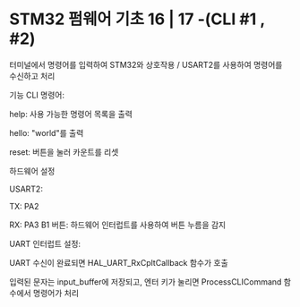 # STM32 펌웨어 기초 16 | 17 -(CLI #1 , #2) 

터미널에서 명령어를 입력하여 STM32와 상호작용 / USART2를 사용하여 명령어를 수신하고 처리

기능
CLI 명령어:

help: 사용 가능한 명령어 목록을 출력

hello: "world"를 출력

reset: 버튼을 눌러 카운트를 리셋

하드웨어 설정

USART2:

TX: PA2

RX: PA3
B1 버튼: 하드웨어 인터럽트를 사용하여 버튼 누름을 감지

UART 인터럽트 설정:

UART 수신이 완료되면 HAL_UART_RxCpltCallback 함수가 호출

입력된 문자는 input_buffer에 저장되고, 엔터 키가 눌리면 ProcessCLICommand 함수에서 명령어가 처리

